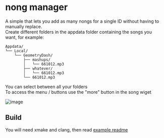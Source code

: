 # nong manager

A simple that lets you add as many nongs for a single ID without having to manually replace.<br>
Create different folders in the appdata folder containing the songs you want, for example:
```
Appdata/
└── Local/
    └── GeometryDash/
        ├── mashups/
        │   └── 661012.mp3
        ├── whatever/
        │   └── 661012.mp3
        └── 661012.mp3
```
You can select between all your folders<br>
To access the menu / buttons use the "more" button in the song wiget

![image](https://user-images.githubusercontent.com/54410739/230701122-a171e882-51ea-483d-97d6-18fa475ccdd8.png)

## Build

You will need xmake and clang, then read [example readme](https://github.com/iAndyHD3/xmake-gd-mod-template)
